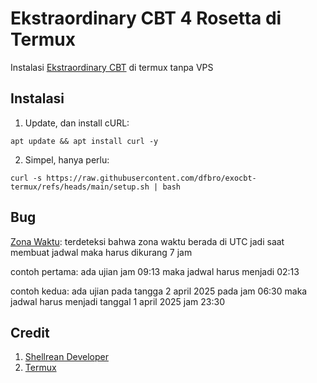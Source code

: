 # Ekstraordinary CBT 4 Rosetta di Termux
Instalasi [Ekstraordinary CBT](https://ekstraordinary.com/) di termux tanpa VPS

## Instalasi

1. Update, dan install cURL:

```
apt update && apt install curl -y
```

2. Simpel, hanya perlu:

```
curl -s https://raw.githubusercontent.com/dfbro/exocbt-termux/refs/heads/main/setup.sh | bash
```

## Bug

[Zona Waktu](https://t.me/c/1403650697/21656/56322?single): terdeteksi bahwa zona waktu berada di UTC jadi saat membuat jadwal maka harus dikurang 7 jam

contoh pertama: ada ujian jam 09:13 maka jadwal harus menjadi 02:13

contoh kedua: ada ujian pada tangga 2 april 2025 pada jam 06:30 maka jadwal harus menjadi tanggal 1 april 2025 jam 23:30

## Credit

1. [Shellrean Developer](https://github.com/shellrean-dev)
2. [Termux](https://github.com/termux/termux-app)

